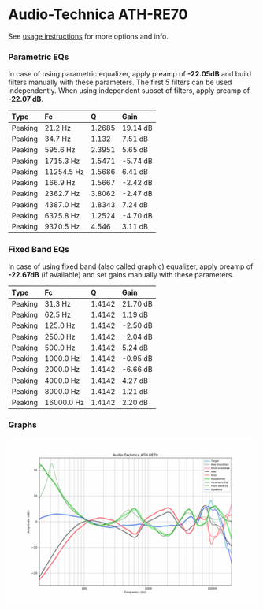 # Audio-Technica ATH-RE70
See [usage instructions](https://github.com/jaakkopasanen/AutoEq#usage) for more options and info.

### Parametric EQs
In case of using parametric equalizer, apply preamp of **-22.05dB** and build filters manually
with these parameters. The first 5 filters can be used independently.
When using independent subset of filters, apply preamp of **-22.07 dB**.

| Type    | Fc         |      Q | Gain     |
|:--------|:-----------|:-------|:---------|
| Peaking | 21.2 Hz    | 1.2685 | 19.14 dB |
| Peaking | 34.7 Hz    | 1.132  | 7.51 dB  |
| Peaking | 595.6 Hz   | 2.3951 | 5.65 dB  |
| Peaking | 1715.3 Hz  | 1.5471 | -5.74 dB |
| Peaking | 11254.5 Hz | 1.5686 | 6.41 dB  |
| Peaking | 166.9 Hz   | 1.5667 | -2.42 dB |
| Peaking | 2362.7 Hz  | 3.8062 | -2.47 dB |
| Peaking | 4387.0 Hz  | 1.8343 | 7.24 dB  |
| Peaking | 6375.8 Hz  | 1.2524 | -4.70 dB |
| Peaking | 9370.5 Hz  | 4.546  | 3.11 dB  |

### Fixed Band EQs
In case of using fixed band (also called graphic) equalizer, apply preamp of **-22.67dB**
(if available) and set gains manually with these parameters.

| Type    | Fc         |      Q | Gain     |
|:--------|:-----------|:-------|:---------|
| Peaking | 31.3 Hz    | 1.4142 | 21.70 dB |
| Peaking | 62.5 Hz    | 1.4142 | 1.19 dB  |
| Peaking | 125.0 Hz   | 1.4142 | -2.50 dB |
| Peaking | 250.0 Hz   | 1.4142 | -2.04 dB |
| Peaking | 500.0 Hz   | 1.4142 | 5.24 dB  |
| Peaking | 1000.0 Hz  | 1.4142 | -0.95 dB |
| Peaking | 2000.0 Hz  | 1.4142 | -6.66 dB |
| Peaking | 4000.0 Hz  | 1.4142 | 4.27 dB  |
| Peaking | 8000.0 Hz  | 1.4142 | 1.21 dB  |
| Peaking | 16000.0 Hz | 1.4142 | 2.20 dB  |

### Graphs
![](./Audio-Technica%20ATH-RE70.png)